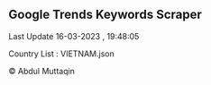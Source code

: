 

## Google Trends Keywords Scraper 
 
Last Update 16-03-2023 , 19:48:05

Country List :
VIETNAM.json



© Abdul Muttaqin 
